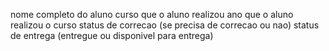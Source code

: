 nome completo do aluno
curso que o aluno realizou
ano que o aluno realizou o curso
status de correcao (se precisa de correcao ou nao)
status de entrega (entregue ou disponivel para entrega)
